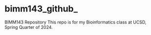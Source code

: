 # bimm143_github_
BIMM143 Repository
This repo is for my Bioinformatics class at UCSD, Spring Quarter of 2024. 
